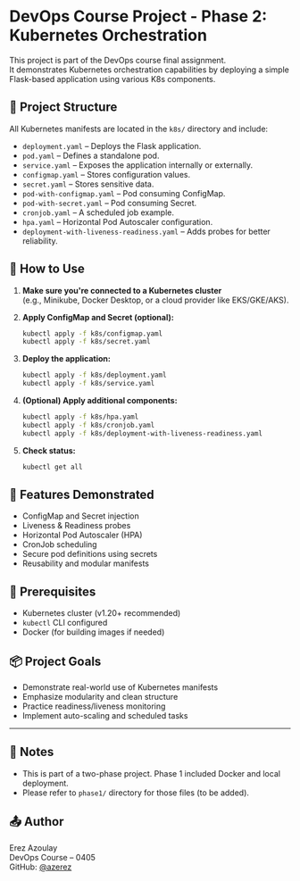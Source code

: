 # DevOps Course Project - Phase 2: Kubernetes Orchestration

This project is part of the DevOps course final assignment.  
It demonstrates Kubernetes orchestration capabilities by deploying a simple Flask-based application using various K8s components.

## 📁 Project Structure

All Kubernetes manifests are located in the `k8s/` directory and include:

- `deployment.yaml` – Deploys the Flask application.
- `pod.yaml` – Defines a standalone pod.
- `service.yaml` – Exposes the application internally or externally.
- `configmap.yaml` – Stores configuration values.
- `secret.yaml` – Stores sensitive data.
- `pod-with-configmap.yaml` – Pod consuming ConfigMap.
- `pod-with-secret.yaml` – Pod consuming Secret.
- `cronjob.yaml` – A scheduled job example.
- `hpa.yaml` – Horizontal Pod Autoscaler configuration.
- `deployment-with-liveness-readiness.yaml` – Adds probes for better reliability.

## 🚀 How to Use

1. **Make sure you're connected to a Kubernetes cluster**  
   (e.g., Minikube, Docker Desktop, or a cloud provider like EKS/GKE/AKS).

2. **Apply ConfigMap and Secret (optional):**
   ```bash
   kubectl apply -f k8s/configmap.yaml
   kubectl apply -f k8s/secret.yaml
   ```

3. **Deploy the application:**
   ```bash
   kubectl apply -f k8s/deployment.yaml
   kubectl apply -f k8s/service.yaml
   ```

4. **(Optional) Apply additional components:**
   ```bash
   kubectl apply -f k8s/hpa.yaml
   kubectl apply -f k8s/cronjob.yaml
   kubectl apply -f k8s/deployment-with-liveness-readiness.yaml
   ```

5. **Check status:**
   ```bash
   kubectl get all
   ```

## 🧪 Features Demonstrated

- ConfigMap and Secret injection
- Liveness & Readiness probes
- Horizontal Pod Autoscaler (HPA)
- CronJob scheduling
- Secure pod definitions using secrets
- Reusability and modular manifests

## 📝 Prerequisites

- Kubernetes cluster (v1.20+ recommended)
- `kubectl` CLI configured
- Docker (for building images if needed)

## 📦 Project Goals

- Demonstrate real-world use of Kubernetes manifests
- Emphasize modularity and clean structure
- Practice readiness/liveness monitoring
- Implement auto-scaling and scheduled tasks

---

## 📌 Notes

- This is part of a two-phase project. Phase 1 included Docker and local deployment.
- Please refer to `phase1/` directory for those files (to be added).

## 📤 Author

Erez Azoulay  
DevOps Course – 0405  
GitHub: [@azerez](https://github.com/azerez)
